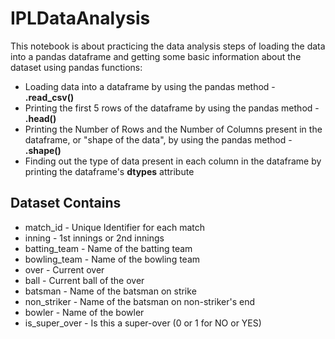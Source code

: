 # IPLDataAnalysis
This notebook is about practicing the data analysis steps of loading the data into a pandas dataframe and getting some basic information about the dataset using pandas functions:
* Loading data into a dataframe by using the pandas method - **.read_csv()**
* Printing the first 5 rows of the dataframe by using the pandas method - **.head()**
* Printing the Number of Rows and the Number of Columns present in the dataframe, or "shape of the data", by using the pandas method - **.shape()**
* Finding out the type of data present in each column in the dataframe by printing the dataframe's **dtypes** attribute

## Dataset Contains
* match_id - Unique Identifier for each match
* inning - 1st innings or 2nd innings
* batting_team - Name of the batting team
* bowling_team - Name of the bowling team
* over - Current over
* ball - Current ball of the over
* batsman - Name of the batsman on strike
* non_striker - Name of the batsman on non-striker's end
* bowler - Name of the bowler
* is_super_over - Is this a super-over (0 or 1 for NO or YES)
